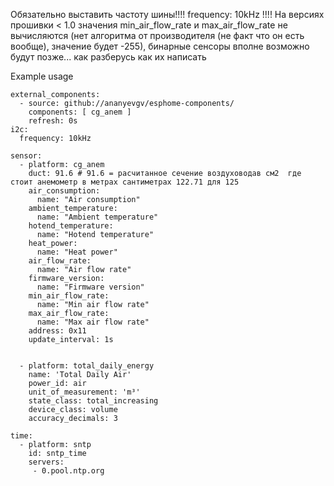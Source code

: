 Обязательно выставить частоту шины!!!!   frequency: 10kHz   !!!!
На версиях прошивки < 1.0 значения min_air_flow_rate и max_air_flow_rate не вычисляются (нет алгоритма от производителя (не факт что он есть вообще), значение будет -255), бинарные сенсоры  вполне возможно будут позже... как разберусь как их написать

Example usage

```
external_components:
  - source: github://ananyevgv/esphome-components/
    components: [ cg_anem ]
    refresh: 0s
i2c:
  frequency: 10kHz

sensor:
  - platform: cg_anem
    duct: 91.6 # 91.6 = расчитанное сечение воздуховодав см2  где стоит анемометр в метрах сантиметрах 122.71 для 125
    air_consumption:
      name: "Air consumption"
    ambient_temperature:
      name: "Ambient temperature"
    hotend_temperature:
      name: "Hotend temperature"
    heat_power:
      name: "Heat power"
    air_flow_rate:
      name: "Air flow rate"
    firmware_version:
      name: "Firmware version"
    min_air_flow_rate:
      name: "Min air flow rate"
    max_air_flow_rate:
      name: "Max air flow rate"
    address: 0x11
    update_interval: 1s


  - platform: total_daily_energy
    name: 'Total Daily Air'
    power_id: air
    unit_of_measurement: 'm³'
    state_class: total_increasing
    device_class: volume
    accuracy_decimals: 3

time:
  - platform: sntp
    id: sntp_time
    servers:
     - 0.pool.ntp.org


```
